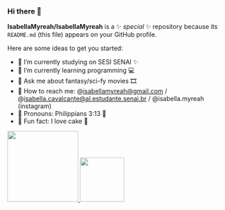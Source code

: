 ### Hi there 👋


**IsabellaMyreah/IsabellaMyreah** is a ✨ _special_ ✨ repository because its `README.md` (this file) appears on your GitHub profile.

Here are some ideas to get you started:

- 🌺 I’m currently studying on SESI SENAI ✨
- 🌺 I’m currently learning programming 💻
- 🌺 Ask me about fantasy/sci-fy movies 🎞
- 🌺 How to reach me: @isabellamyreah@gmail.com / @isabella.cavalcante@al.estudante.senai.br / @isabella.myreah (instagram)
- 🌺 Pronouns: Philippians 3:13 🎯
- 🌺 Fun fact: I love cake 🎂
<div>
  <a href="https://github.com/IsabellaMyreah">
  <img height="160em" src="https://github-readme-stats.vercel.app/api?username=IsabellaMyreah&theme=radical&show_icons=true"/>
  <img height="100em" src="https://github-readme-stats.vercel.app/api/top-langs/?username=IsabellaMyreah&layout=compact&langs_count=7&theme=radical"/>
    </div>
